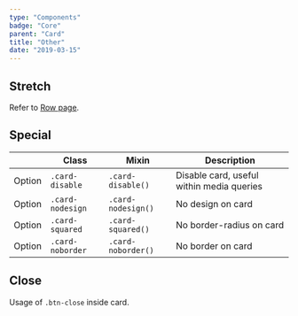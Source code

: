 ```yaml
---
type: "Components"
badge: "Core"
parent: "Card"
title: "Other"
date: "2019-03-15"
---
```


## Stretch

Refer to [Row page](/components/row/other#stretch).

## Special

<div class="table-scroll">

|                         | Class                                     | Mixin                         | Description                   |
| ----------------------- | ----------------------------------------- | ----------------------------- | ----------------------------- |
| Option                  | `.card-disable`                | `.card-disable()`        | Disable card, useful within media queries            |
| Option                  | `.card-nodesign`                | `.card-nodesign()`        | No design on card            |
| Option                  | `.card-squared`                | `.card-squared()`        | No border-radius on card            |
| Option                  | `.card-noborder`                | `.card-noborder()`        | No border on card            |

</div>

<demo>
  <demovanilla src="vanilla/components/card/disable">
  </demovanilla>
</demo>

## Close

Usage of `.btn-close` inside card.

<demo>
  <demovanilla src="vanilla/components/card/close">
  </demovanilla>
</demo>
